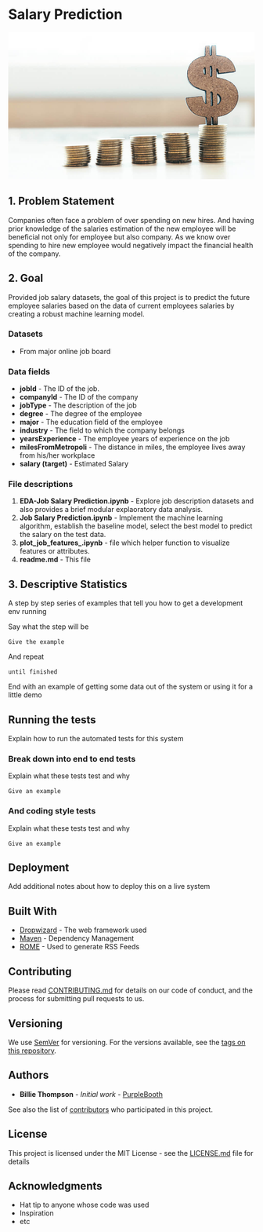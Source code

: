 






# Salary Prediction
<img src="Salary_Pic.PNG" width="1100" height="300"/>


## 1. Problem Statement
Companies often face a problem of over spending on new hires. And having prior knowledge of the salaries estimation of the new employee will be beneficial not only for employee but also company. As we know over spending to hire new employee would negatively impact the financial health of the company. 

## 2. Goal
Provided job salary datasets, the goal of this project is to predict the future employee salaries based on the data of current employees salaries by creating a robust machine learning model.



### Datasets
- From major online job board

### Data fields
- **jobId** - The ID of the job. <br/>
- **companyId** - The ID of the company <br/>
- **jobType** - The description of the job <br/>
- **degree** - The degree of the employee <br/>
- **major** - The education field of the employee <br/>
- **industry** - The field to which the company belongs <br/>
- **yearsExperience** -  The employee years of experience on the job<br/>
- **milesFromMetropoli** - The distance in miles, the employee lives away from his/her workplace <br/>
- **salary (target)** - Estimated Salary <br/>

### File descriptions
1. **EDA-Job Salary Prediction.ipynb** - Explore job description datasets and also provides a brief modular explaoratory data analysis. <br/>
2. **Job Salary Prediction.ipynb** - Implement the machine learning algorithm, establish the baseline model, select the best model to predict the salary on the test data. <br/>
3. **plot_job_features_.ipynb** - file which helper function to visualize features or attributes. <br/>
4. **readme.md** - This file <br/>



## 3. Descriptive Statistics

A step by step series of examples that tell you how to get a development env running

Say what the step will be

```
Give the example
```

And repeat

```
until finished
```

End with an example of getting some data out of the system or using it for a little demo

## Running the tests

Explain how to run the automated tests for this system

### Break down into end to end tests

Explain what these tests test and why

```
Give an example
```

### And coding style tests

Explain what these tests test and why

```
Give an example
```

## Deployment

Add additional notes about how to deploy this on a live system

## Built With

* [Dropwizard](http://www.dropwizard.io/1.0.2/docs/) - The web framework used
* [Maven](https://maven.apache.org/) - Dependency Management
* [ROME](https://rometools.github.io/rome/) - Used to generate RSS Feeds

## Contributing

Please read [CONTRIBUTING.md](https://gist.github.com/PurpleBooth/b24679402957c63ec426) for details on our code of conduct, and the process for submitting pull requests to us.

## Versioning

We use [SemVer](http://semver.org/) for versioning. For the versions available, see the [tags on this repository](https://github.com/your/project/tags). 

## Authors

* **Billie Thompson** - *Initial work* - [PurpleBooth](https://github.com/PurpleBooth)

See also the list of [contributors](https://github.com/your/project/contributors) who participated in this project.

## License

This project is licensed under the MIT License - see the [LICENSE.md](LICENSE.md) file for details

## Acknowledgments

* Hat tip to anyone whose code was used
* Inspiration
* etc
